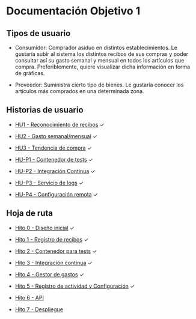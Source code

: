 # Documentación Objetivo 1

## Tipos de usuario

- Consumidor: Comprador asiduo en distintos establecimientos. Le gustaría subir al sistema los distintos recibos de sus compras y poder consultar así su gasto semanal y mensual en todos los artículos que compra. Preferiblemente, quiere visualizar dicha información en forma de gráficas.

- Proveedor: Suministra cierto tipo de bienes. Le gustaría conocer los artículos más comprados en una determinada zona.

## Historias de usuario

* [HU1 - Reconocimiento de recibos](https://github.com/amerigal/gestor-recibos/issues/2) ✓

* [HU2 - Gasto semanal/mensual](https://github.com/amerigal/gestor-recibos/issues/3) ✓

* [HU3 - Tendencia de compra](https://github.com/amerigal/gestor-recibos/issues/4) ✓

* [HU-P1 - Contenedor de tests](https://github.com/amerigal/gestor-recibos/issues/21) ✓

* [HU-P2 - Integración Continua](https://github.com/amerigal/gestor-recibos/issues/29) ✓

* [HU-P3 - Servicio de logs](https://github.com/amerigal/gestor-recibos/issues/32) ✓

* [HU-P4 - Configuración remota](https://github.com/amerigal/gestor-recibos/issues/33) ✓

## Hoja de ruta

* [Hito 0 - Diseño inicial](https://github.com/amerigal/gestor-recibos/milestone/1) ✓

* [Hito 1 - Registro de recibos](https://github.com/amerigal/gestor-recibos/milestone/2) ✓

* [Hito 2 - Contenedor para tests](https://github.com/amerigal/gestor-recibos/milestone/4) ✓

* [Hito 3 - Integración continua](https://github.com/amerigal/gestor-recibos/milestone/5) ✓

* [Hito 4 - Gestor de gastos](https://github.com/amerigal/gestor-recibos/milestone/3) ✓

* [Hito 5 - Registro de actividad y Configuración](https://github.com/amerigal/gestor-recibos/milestone/8) ✓

* [Hito 6 - API](https://github.com/amerigal/gestor-recibos/milestone/6)

* [Hito 7 - Despliegue](https://github.com/amerigal/gestor-recibos/milestone/7)
